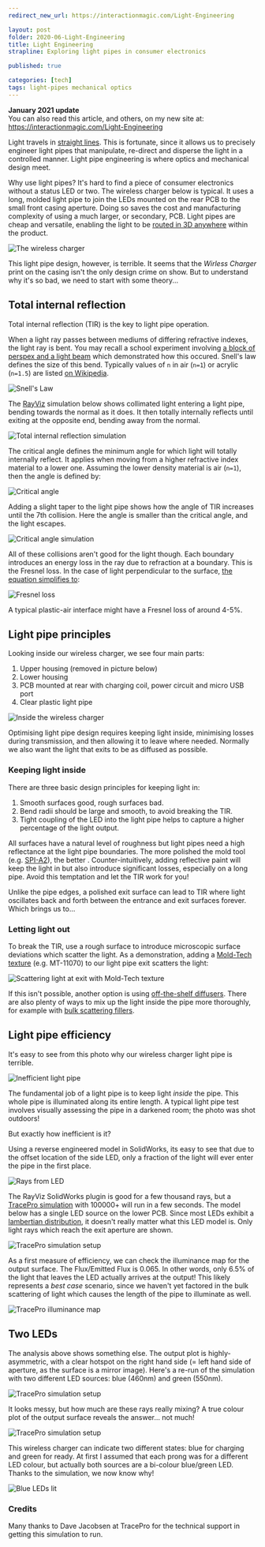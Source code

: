 ```yaml
---
redirect_new_url: https://interactionmagic.com/Light-Engineering

layout: post
folder: 2020-06-Light-Engineering
title: Light Engineering
strapline: Exploring light pipes in consumer electronics

published: true

categories: [tech]
tags: light-pipes mechanical optics
---
```


<div class="interaction_magic_notice"><strong>January 2021 update</strong><br>You can also read this article, and others, on my new site at:<br><a href="https://interactionmagic.com/Light-Engineering">https://interactionmagic.com/Light-Engineering</a></div>

Light travels in [straight lines](https://physics.stackexchange.com/questions/71544/why-does-light-always-travel-in-a-straight-line). This is fortunate, since it allows us to precisely engineer light pipes that manipulate, re-direct and disperse the light in a controlled manner. Light pipe engineering is where optics and mechanical design meet.

Why use light pipes? It's hard to find a piece of consumer electronics without a status LED or two. The wireless charger below is typical. It uses a long, molded light pipe to join the LEDs mounted on the rear PCB to the small front casing aperture. Doing so saves the cost and manufacturing complexity of using a much larger, or secondary, PCB. Light pipes are cheap and versatile, enabling the light to be [routed in 3D anywhere](https://www.fictiv.com/hwg/design/learn-by-example-how-to-design-light-pipes) within the product.

![The wireless charger](charger-parts.jpg)

This light pipe design, however, is terrible. It seems that the _Wirless Charger_ print on the casing isn't the only design crime on show. But to understand why it's so bad, we need to start with some theory... 

## Total internal reflection

Total internal reflection (TIR) is the key to light pipe operation.

When a light ray passes between mediums of differing refractive indexes, the light ray is bent. You may recall a school experiment involving [a block of perspex and a light beam](https://www.youtube.com/watch?v=yfawFJCRDSE) which demonstrated how this occured. Snell's law defines the size of this bend. Typically values of `n` in air (`n=1`) or acrylic (`n=1.5`) are listed [on Wikipedia](https://en.wikipedia.org/wiki/List_of_refractive_indices).

![Snell's Law](equation1.png)

The [RayViz](https://www.lambdares.com/rayviz/) simulation below shows collimated light entering a light pipe, bending towards the normal as it does. It then totally internally reflects until exiting at the opposite end, bending away from the normal.

![Total internal reflection simulation](tir-1.png)

The critical angle defines the minimum angle for which light will totally internally reflect. It applies when moving from a higher refractive index material to a lower one. Assuming the lower density material is air (`n=1`), then the angle is defined by:

![Critical angle](equation3.png)

Adding a slight taper to the light pipe shows how the angle of TIR increases until the 7th collision. Here the angle is smaller than the critical angle, and the light escapes.

![Critical angle simulation](tir-3.png)

All of these collisions aren't good for the light though. Each boundary introduces an energy loss in the ray due to refraction at a boundary. This is the Fresnel loss. In the case of light perpendicular to the surface, [the equation simplifies to](https://en.wikipedia.org/wiki/Fresnel_equations): 

![Fresnel loss](equation2.png)

A typical plastic-air interface might have a Fresnel loss of around 4-5%.

## Light pipe principles

Looking inside our wireless charger, we see four main parts:

1. Upper housing (removed in picture below)
2. Lower housing
3. PCB mounted at rear with charging coil, power circuit and micro USB port
4. Clear plastic light pipe

![Inside the wireless charger](cover_removed.jpg)

Optimising light pipe design requires keeping light inside, minimising losses during transmission, and then allowing it to leave where needed. Normally we also want the light that exits to be as diffused as possible.

### Keeping light inside

There are three basic design principles for keeping light in:

1. Smooth surfaces good, rough surfaces bad. 
1. Bend radii should be large and smooth, to avoid breaking the TIR.
1. Tight coupling of the LED into the light pipe helps to capture a higher percentage of the light output.

All surfaces have a natural level of roughness but light pipes need a high reflectance at the light pipe boundaries. The more polished the mold tool (e.g. [SPI-A2](https://www.protolabs.com/resources/design-tips/sorting-through-surface-finishes/)), the better . Counter-intuitively, adding reflective paint will keep the light in but also introduce significant losses, especially on a long pipe. Avoid this temptation and let the TIR work for you!

Unlike the pipe edges, a polished exit surface can lead to TIR where light oscillates back and forth between the entrance and exit surfaces forever. Which brings us to...

### Letting light out

To break the TIR, use a rough surface to introduce microscopic surface deviations which scatter the light. As a demonstration, adding a [Mold-Tech texture](https://upmold.com/mold-tech-texture-specifications/) (e.g. MT-11070) to our light pipe exit scatters the light: 

![Scattering light at exit with Mold-Tech texture](tir-2.png)

If this isn't possible, another option is using [off-the-shelf diffusers](https://www.luminitco.com/products/volumetric-light-shaping-diffusers). There are also plenty of ways to mix up the light inside the pipe more thoroughly, for example with [bulk scattering fillers](https://www.sabic.com). 

## Light pipe efficiency

It's easy to see from this photo why our wireless charger light pipe is terrible.

![Inefficient light pipe](light_pipe_turned_on.jpg)

The fundamental job of a light pipe is to keep light _inside_ the pipe. This whole pipe is illuminated along its entire length. A typical light pipe test involves visually assessing the pipe in a darkened room; the photo was shot outdoors!

But exactly how inefficient is it?

Using a reverse engineered model in SolidWorks, its easy to see that due to the offset location of the side LED, only a fraction of the light will ever enter the pipe in the first place. 

![Rays from LED](led-rays-source.png)

The RayViz SolidWorks plugin is good for a few thousand rays, but a [TracePro simulation](https://www.lambdares.com/tracepro/) with 100000+ will run in a few seconds. The model below has a single LED source on the lower PCB. Since most LEDs exhibit a [lambertian distribution](https://omlc.org/classroom/ece532/class1/lambertian.html), it doesn't really matter what this LED model is. Only light rays which reach the exit aperture are shown. 

![TracePro simulation setup](simulation3.jpg)

As a first measure of efficiency, we can check the illuminance map for the output surface. The Flux/Emitted Flux is 0.065. In other words, only 6.5% of the light that leaves the LED actually arrives at the output! This likely represents a _best case_ scenario, since we haven't yet factored in the bulk scattering of light which causes the length of the pipe to illuminate as well. 

![TracePro illuminance map](simulation-illuminance.jpg)

## Two LEDs

The analysis above shows something else. The output plot is highly-asymmetric, with a clear hotspot on the right hand side (= left hand side of aperture, as the surface is a mirror image). Here's a re-run of the simulation with two different LED sources: blue (460nm) and green (550nm).

![TracePro simulation setup](simulation4.jpg)

It looks messy, but how much are these rays really mixing? A true colour plot of the output surface reveals the answer... not much!

![TracePro simulation setup](simulation-truecolor.jpg)

This wireless charger can indicate two different states: blue for charging and green for ready. At first I assumed that each prong was for a different LED colour, but actually both sources are a bi-colour blue/green LED. Thanks to the simulation, we now know why!

![Blue LEDs lit](blue_leds.jpg)

### Credits 
Many thanks to Dave Jacobsen at TracePro for the technical support in getting this simulation to run.